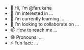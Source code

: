 - 👋 Hi, I’m @farukana
- 👀 I’m interested in ...
- 🌱 I’m currently learning ...
- 💞️ I’m looking to collaborate on ... 
- 📫 How to reach me ... 
- 😄 Pronouns: ... 
- ⚡ Fun fact: ... 

<!--- 
farukana/farukana is a ✨ special ✨ repository because its `README.md` (this file) appears on your GitHub profile. 
You can click the Preview link to take a look at your changes.
--->
